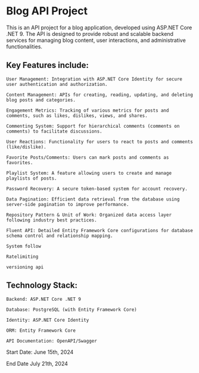 # Blog API Project

This is an API project for a blog application, developed using ASP.NET Core .NET 9. The API is designed to provide robust and scalable backend services for managing blog content, user interactions, and administrative functionalities.

## Key Features include:

    User Management: Integration with ASP.NET Core Identity for secure user authentication and authorization.

    Content Management: APIs for creating, reading, updating, and deleting blog posts and categories.

    Engagement Metrics: Tracking of various metrics for posts and comments, such as likes, dislikes, views, and shares.

    Commenting System: Support for hierarchical comments (comments on comments) to facilitate discussions.

    User Reactions: Functionality for users to react to posts and comments (like/dislike).

    Favorite Posts/Comments: Users can mark posts and comments as favorites.

    Playlist System: A feature allowing users to create and manage playlists of posts.

    Password Recovery: A secure token-based system for account recovery.

    Data Pagination: Efficient data retrieval from the database using server-side pagination to improve performance.

    Repository Pattern & Unit of Work: Organized data access layer following industry best practices.

    Fluent API: Detailed Entity Framework Core configurations for database schema control and relationship mapping.

    System follow

    Ratelimiting 

    versioning api

## Technology Stack:

    Backend: ASP.NET Core .NET 9

    Database: PostgreSQL (with Entity Framework Core)

    Identity: ASP.NET Core Identity

    ORM: Entity Framework Core

    API Documentation: OpenAPI/Swagger

Start Date: June 15th, 2024

End Date July 21th, 2024